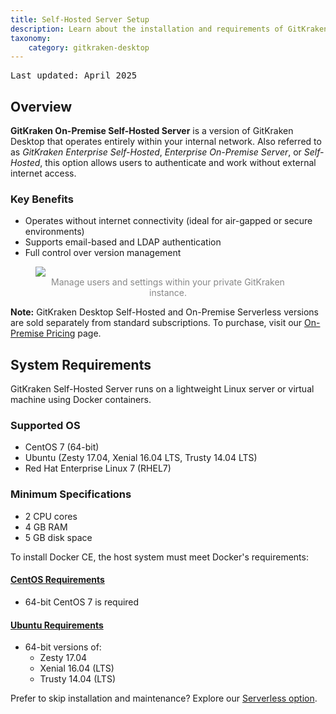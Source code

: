 ```yaml
---
title: Self-Hosted Server Setup
description: Learn about the installation and requirements of GitKraken On-Premise Self-Hosted Server.
taxonomy:
    category: gitkraken-desktop
---
```

<kbd>Last updated: April 2025</kbd>

## Overview

**GitKraken On-Premise Self-Hosted Server** is a version of GitKraken Desktop that operates entirely within your internal network. Also referred to as *GitKraken Enterprise Self-Hosted*, *Enterprise On-Premise Server*, or *Self-Hosted*, this option allows users to authenticate and work without external internet access.

### Key Benefits

- Operates without internet connectivity (ideal for air-gapped or secure environments)
- Supports email-based and LDAP authentication
- Full control over version management

<figure class='figure center'>
  <img src='/wp-content/uploads/manage-users.png' srcset='/wp-content/uploads/manage-users@2x.png 2x' class="help-center-img img-bordered">
  <figcaption style="text-align: center; color: #888;">Manage users and settings within your private GitKraken instance.</figcaption>
</figure>

<div class='callout callout--warning'>
  <p><strong>Note:</strong> GitKraken Desktop Self-Hosted and On-Premise Serverless versions are sold separately from standard subscriptions. To purchase, visit our <a href='https://www.gitkraken.com/git-client/on-premise-pricing?_gl=1*vtr4xk*_up*MQ..*_gs*MQ..&gclid=Cj0KCQjwqIm_BhDnARIsAKBYcmv98H0EKgytPnuCPuTqdL2vy4GQaCsizBMO9m8mz2n1hMMXO3AAw7YaAiyKEALw_wcB?source=help_center&product=gitkraken'>On-Premise Pricing</a> page.</p>
</div>

## System Requirements

GitKraken Self-Hosted Server runs on a lightweight Linux server or virtual machine using Docker containers.

### Supported OS
- CentOS 7 (64-bit)
- Ubuntu (Zesty 17.04, Xenial 16.04 LTS, Trusty 14.04 LTS)
- Red Hat Enterprise Linux 7 (RHEL7)

### Minimum Specifications
- 2 CPU cores
- 4 GB RAM
- 5 GB disk space

To install Docker CE, the host system must meet Docker's requirements:

#### [CentOS Requirements](https://docs.docker.com/engine/installation/linux/docker-ce/centos/)
- 64-bit CentOS 7 is required

#### [Ubuntu Requirements](https://docs.docker.com/engine/installation/linux/docker-ce/ubuntu/)
- 64-bit versions of:
  - Zesty 17.04
  - Xenial 16.04 (LTS)
  - Trusty 14.04 (LTS)

<div class='callout callout--neutral'>
  <p>Prefer to skip installation and maintenance? Explore our <a href="/gitkraken-desktop/stand-alone/">Serverless option</a>.</p>
</div>
